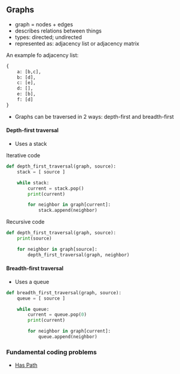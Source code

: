 ## Graphs

- graph = nodes + edges
- describes relations between things
- types: directed; undirected
- represented as: adjacency list or adjacency matrix

An example fo adjacency list:

```python
{
    a: [b,c],
    b: [d],
    c: [e],
    d: [],
    e: [b],
    f: [d]
}
```

- Graphs can be traversed in 2 ways: depth-first and breadth-first

#### Depth-first traversal

- Uses a stack

Iterative code

```python
def depth_first_traversal(graph, source):
    stack = [ source ]

    while stack:
        current = stack.pop()
        print(current)

        for neighbor in graph[current]:
            stack.append(neighbor)
```

Recursive code

```python
def depth_first_traversal(graph, source):
    print(source)

    for neighbor in graph[source]:
        depth_first_traversal(graph, neighbor)
```

#### Breadth-first traversal

- Uses a queue

```python
def breadth_first_traversal(graph, source):
    queue = [ source ]

    while queue:
        current = queue.pop(0)
        print(current)

        for neighbor in graph[current]:
            queue.append(neighbor)
```

### Fundamental coding problems

- [Has Path](hasPath.py)
